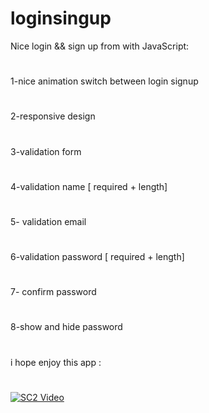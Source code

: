 # loginsingup
Nice login && sign up from with JavaScript:
#
1-nice animation switch between login signup
#
2-responsive design
#
3-validation form
#
4-validation name [ required + length]
#
5- validation email
#
6-validation password [ required + length]
#
7- confirm password
#
8-show and hide password
#
i hope enjoy this app :
#
[![SC2 Video](doc/SC2_youtube.PNG)](https://www.youtube.com/watch?v=--b-9HrKK6w "SC2 Mini game - Click to Watch!")


